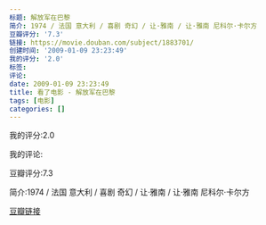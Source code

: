 ```yaml
---
标题: 解放军在巴黎
简介: 1974 / 法国 意大利 / 喜剧 奇幻 / 让·雅南 / 让·雅南 尼科尔·卡尔方
豆瓣评分: '7.3'
链接: https://movie.douban.com/subject/1883701/
创建时间: '2009-01-09 23:23:49'
我的评分: '2.0'
标签:
评论:
date: 2009-01-09 23:23:49
title: 看了电影 - 解放军在巴黎
tags: [电影]
categories: []
---
```


我的评分:2.0

我的评论:

豆瓣评分:7.3

简介:1974 / 法国 意大利 / 喜剧 奇幻 / 让·雅南 / 让·雅南 尼科尔·卡尔方

[豆瓣链接](https://movie.douban.com/subject/1883701/)

